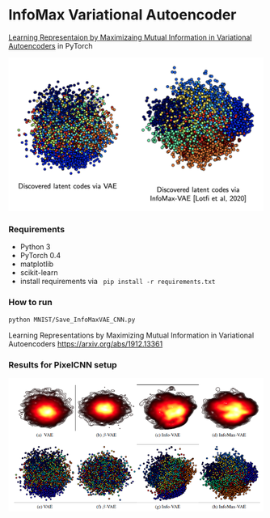 # InfoMax Variational Autoencoder
[Learning Representaion by Maximizaing Mutual Information in Variational Autoencoders](https://ieeexplore.ieee.org/abstract/document/9174424/) in PyTorch

![alt text](https://github.com/AliLotfi92/InfoMAXVAE/blob/master/assets/png3.png)

### Requirements
- Python 3
- PyTorch 0.4
- matplotlib
- scikit-learn
- install requirements via ```
pip install -r requirements.txt``` 

### How to run
```bash
python MNIST/Save_InfoMaxVAE_CNN.py
```
Learning Representations by Maximizing Mutual Information in Variational Autoencoders
https://arxiv.org/abs/1912.13361


### Results for PixelCNN setup
![alt text](https://github.com/AliLotfi92/InfoMAXVAE/blob/master/assets/pixelvae.png)
